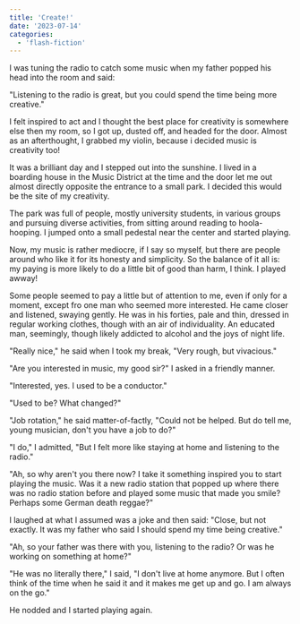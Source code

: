 ```yaml
---
title: 'Create!'
date: '2023-07-14'
categories:
  - 'flash-fiction'
---
```


I was tuning the radio to catch some music when my father popped his head into
the room and said:

<!-- truncate -->


"Listening to the radio is great, but you could spend the time being more
creative."

I felt inspired to act and I thought the best place for creativity is somewhere
else then my room, so I got up, dusted off, and headed for the door. Almost as
an afterthought, I grabbed my violin, because i decided music is creativity too!

It was a brilliant day and I stepped out into the sunshine. I lived in a
boarding house in the Music District at the time and the door let me out almost
directly opposite the entrance to a small park. I decided this would be the site
of my creativity.

The park was full of people, mostly university students, in various groups and
pursuing diverse activities, from sitting around reading to hoola-hooping. I
jumped onto a small pedestal near the center and started playing.

Now, my music is rather mediocre, if I say so myself, but there are people
around who like it for its honesty and simplicity. So the balance of it all is:
my paying is more likely to do a little bit of good than harm, I think. I played
awway!

Some people seemed to pay a little but of attention to me, even if only for a
moment, except fro one man who seemed more interested. He came closer and
listened, swaying gently. He was in his forties, pale and thin, dressed in
regular working clothes, though with an air of individuality. An educated man,
seemingly, though likely addicted to alcohol and the joys of night life.

"Really nice," he said when I took my break, "Very rough, but vivacious."

"Are you interested in music, my good sir?" I asked in a friendly manner.

"Interested, yes. I used to be a conductor."

"Used to be? What changed?"

"Job rotation," he said matter-of-factly, "Could not be helped. But do tell me,
young musician, don't you have a job to do?"

"I do," I admitted, "But I felt more like staying at home and listening to the
radio."

"Ah, so why aren't you there now? I take it something inspired you to start
playing the music. Was it a new radio station that popped up where there was no
radio station before and played some music that made you smile? Perhaps some
German death reggae?"

I laughed at what I assumed was a joke and then said: "Close, but not exactly.
It was my father who said I should spend my time being creative."

"Ah, so your father was there with you, listening to the radio? Or was he
working on something at home?"

"He was no literally there," I said, "I don't live at home anymore. But I often
think of the time when he said it and it makes me get up and go. I am always on
the go."

He nodded and I started playing again.
